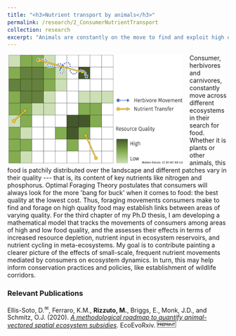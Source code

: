 ```yaml
---
title: "<h3>Nutrient transport by animals</h3>"
permalink: /research/2_ConsumerNutrientTransport
collection: research
excerpt: "Animals are constantly on the move to find and exploit high quality food patches. These movement, which happen at small spatial scale and on a daily basis, hold the potential to link habitats with different productivities and nutrients availability. I am working to develop a mathematical model to describe these links and their implications for ecosystem dynamics and conservation policies."
---
```


<img src="../images/NutTransfer2.png" alt="A drawing of potential pathways for nutrient transfer mediated by animals" style = "width:400px;height:250px;margin-right:15px;float:left">
Consumer, herbivores and carnivores, constantly move across different ecosystems in their search for food. Whether it is plants or other animals, this food is patchily distributed over the landscape and different patches vary in their quality --- that is, its content of key nutrients like nitrogen and phosphorus. Optimal Foraging Theory postulates that consumers will always look for the more 'bang for buck' when it comes to food: the best quality at the lowest cost. Thus, foraging movements consumers make to find and forage on high quality food may establish links between areas of varying quality. For the third chapter of my Ph.D thesis, I am developing a mathematical model that tracks the movements of consumers among areas of high and low food quality, and the assesses their effects in terms of increased resource depletion, nutrient input in ecosystem reservoirs, and nutrient cycling in meta-ecosystems. My goal is to contribute painting a clearer picture of the effects of small-scale, frequent nutrient movements mediated by consumers on ecosystem dynamics. In turn, this may help inform conservation practices and policies, like establishment of wildlife corridors.

<h3>Relevant Publications</h3>

Ellis-Soto, D.<sup><a title='Corresponding author'>✉</a></sup>, Ferraro, K.M., **Rizzuto, M.**, Briggs, E., Monk, J.D., and Schmitz, O.J. (2020). [*A methodological roadmap to quantify animal-vectored spatial ecosystem subsidies*](https://doi.org/10.32942/osf.io/zyx84). EcoEvoRxiv. ![preprint](../images/preprint.png)
